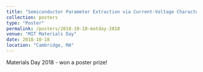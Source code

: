 ```yaml
---
title: "Semiconductor Parameter Extraction via Current-Voltage Characterization and Bayesin Inference Methods"
collection: posters
type: "Poster"
permalink: /posters/2018-10-18-matday-2018
venue: "MIT Materials Day"
date: 2018-10-18
location: "Cambridge, MA"
---
```


Materials Day 2018 - won a poster prize!
